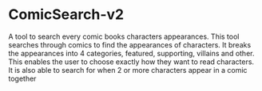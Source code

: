 # ComicSearch-v2

A tool to search every comic books characters appearances. This tool searches through comics to find the appearances of characters. It breaks the appearances into 4 categories, featured, supporting, villains and other. This enables the user to choose exactly how they want to read characters. It is also able to search for when 2 or more characters appear in a comic together
